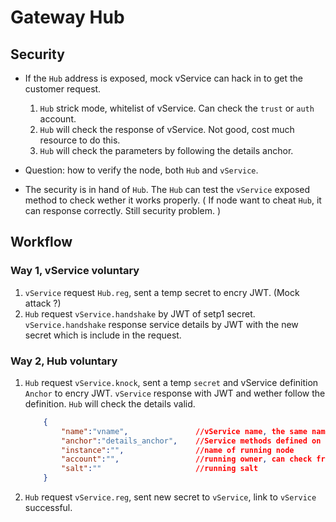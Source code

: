 # Gateway Hub

## Security

- If the `Hub` address is exposed, mock vService can hack in to get the customer request.
    1. `Hub` strick mode, whitelist of vService. Can check the `trust` or `auth` account.
    2. `Hub` will check the response of vService.  Not good, cost much resource to do this.
    3. `Hub` will check the parameters by following the details anchor.

- Question: how to verify the node, both `Hub` and `vService`.
- The security is in hand of `Hub`. The `Hub` can test the `vService` exposed method to check wether it works properly. ( If node want to cheat `Hub`, it can response correctly. Still security problem. )

## Workflow

### Way 1, vService voluntary

1. `vService` request `Hub.reg`, sent a temp secret to encry JWT. (Mock attack ?)
2. `Hub` request `vService.handshake` by JWT of setp1 secret. `vService.handshake` response service details by JWT with the new secret which is include in the request.

### Way 2, Hub voluntary

1. `Hub` request `vService.knock`, sent a temp `secret` and vService definition `Anchor` to encry JWT. `vService` response with JWT and wether follow the definition. `Hub` will check the details valid.

    ```JSON
        {
            "name":"vname",               //vService name, the same name will be treated as the same service
            "anchor":"details_anchor",    //Service methods defined on anchor
            "instance":"",                //name of running node
            "account":"",                 //running owner, can check from `Hub` to confirm the authority
            "salt":""                     //running salt
        }
    ```

2. `Hub` request `vService.reg`, sent new secret to `vService`, link to `vService` successful.
